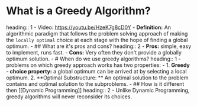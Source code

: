 # What is a Greedy Algorithm?
heading:: 1
	- Video: https://youtu.be/HzeK7g8cD0Y
	- **Definition:**  An algorithmic paradigm that follows the problem solving approach of making the `locally optimal` choice at each stage with the hope of finding a global optimum.
	- ## What are it's pros and cons?
	  heading:: 2
		- **Pros:** simple, easy to implement, runs fast.
		- **Cons:** Very often they don't provide a globally optimum solution.
	- # When do we use greedy algorithms?
	  heading:: 1
		- problems on which greedy approach works has two properties:
			- 1. **Greedy - choice property:** a global optimum can be arrived at by selecting a local optimum.
			  2. **Optimal Substructure: ** An optimal solution to the problem  contains and optimal solution to the subproblems.
	- ## How is it different then [[Dynamic Programming]]
	  heading:: 2
		- Unlike Dynamic Programming, greedy algorithms will never reconsider its choices.